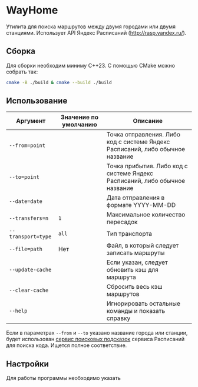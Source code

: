 # WayHome

Утилита для поиска маршрутов между двумя городами или двумя станциями. Использует API Яндекс Расписаний (http://rasp.yandex.ru/).

## Сборка
Для сборки необходим миниму C++23. С помощью CMake можно собрать так:
```bash
cmake -B ./build & cmake --build ./build
```

## Использование
| Аргумент             | Значение по умолчанию   | Описание    |
|----------------------|-------------------------|-------------|
| `--from=point`       |                         | Точка отправления. Либо код с системе Яндекс Расписаний, либо обычное название |
| `--to=point`         |                         | Точка прибытия. Либо код с системе Яндекс Расписаний, либо обычное название |
| `--date=date`        |                         | Дата отправления в формате YYYY-MM-DD |
| `--transfers=n`      | `1`                     | Максимальное количество пересадок |
| `--transport=type`   | `all`                   | Тип транспорта |
| `--file=path`        | Нет                     | Файл, в который следует записать маршруты |
| `--update-cache`     |                         | Если указан, следует обновить кэш для маршрута |
| `--clear-cache`      |                         | Сбросить весь кэш маршрутов |
| `--help`             |                         | Игнорировать остальные команды и показать справку

Если в параметрах `--from` и `--to` указано название города или станции, будет использован [сервис поисковых подсказок]("https://suggests.rasp.yandex.net/all_suggests") сервиса Расписаний для поиска кода. Ищется полное соответствие.

## Настройки
Для работы программы необходимо указать
